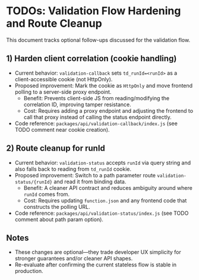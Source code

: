 # TODOs: Validation Flow Hardening and Route Cleanup

This document tracks optional follow-ups discussed for the validation flow.

## 1) Harden client correlation (cookie handling)
- Current behavior: `validation-callback` sets `td_runId=<runId>` as a client-accessible cookie (not HttpOnly).
- Proposed improvement: Mark the cookie as `HttpOnly` and move frontend polling to a server-side proxy endpoint.
  - Benefit: Prevents client-side JS from reading/modifying the correlation ID, improving tamper resistance.
  - Cost: Requires adding a proxy endpoint and adjusting the frontend to call that proxy instead of calling the status endpoint directly.
- Code reference: `packages/api/validation-callback/index.js` (see TODO comment near cookie creation).

## 2) Route cleanup for runId
- Current behavior: `validation-status` accepts `runId` via query string and also falls back to reading from `td_runId` cookie.
- Proposed improvement: Switch to a path parameter route `validation-status/{runId}` and read it from binding data.
  - Benefit: A cleaner API contract and reduces ambiguity around where `runId` comes from.
  - Cost: Requires updating `function.json` and any frontend code that constructs the polling URL.
- Code reference: `packages/api/validation-status/index.js` (see TODO comment about path param option).

## Notes
- These changes are optional—they trade developer UX simplicity for stronger guarantees and/or cleaner API shapes.
- Re-evaluate after confirming the current stateless flow is stable in production.
